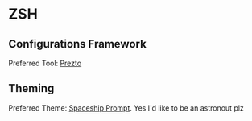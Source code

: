 # ZSH

## Configurations Framework

Preferred Tool: [Prezto](https://github.com/sorin-ionescu/prezto)

## Theming

Preferred Theme: [Spaceship Prompt](https://github.com/denysdovhan/spaceship-prompt). Yes I'd like to be an astronout plz